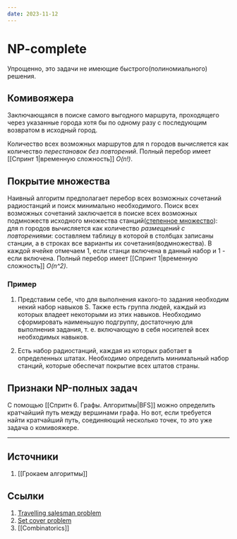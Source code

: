 ```yaml
---
date: 2023-11-12
---
```

# NP-complete

Упрощенно, это задачи не имеющие быстрого(полиномиального) решения.

## Комивояжера

Заключающаяся в поиске самого выгодного маршрута, проходящего через указанные города хотя бы по одному разу с последующим возвратом в исходный город.

Количество всех возможных маршрутов для n городов вычисляется как количество *перестановок без повторений*. Полный перебор имеет [[Спринт 1|временную сложность]] *O(n!)*.

## Покрытие множества

Наивный алгоритм предполагает перебор всех возможных сочетаний радиостанций и поиск минимально необходимого. Поиск всех возможных сочетаний заключается в поиске всех возможных подмножеств исходного множества станций([степенное множество](https://en.wikipedia.org/wiki/Power_set)): для n городов вычисляется как количество *размещений с повторениями*: составляем таблицу в которой в столбцах записаны станции, а в строках все варианты их сочетания(водмножества). В каждой ячейке отмечаем 1, если станци включена в данный набор и 1 - если включена.  Полный перебор имеет [[Спринт 1|временную сложность]] *O(n^2)*.

### Пример

1. Представим себе, что для выполнения какого-то задания необходим некий набор навыков S. Также есть группа людей, каждый из которых владеет некоторыми из этих навыков. Необходимо сформировать наименьшую подгруппу, достаточную для выполнения задания, т. е. включающую в себя носителей всех необходимых навыков.

1. Есть набор радиостанций, каждая из которых работает в определенных штатах. Необходимо определить минимальный набор станций, которые обеспечат покрытие всех штатов страны.

## Признаки NP-полных задач

С помощью [[Спритн 6. Графы. Алгоритмы|BFS]] можно определить кратчайший путь между вершинами графа. Но вот, если требуется найти кратчайший путь, соединяющий несколько точек, то это уже задача о комивояжере.

---

## Источники

1. [[Грокаем алгоритмы]]

## Ссылки

1. [Travelling salesman problem](https://en.wikipedia.org/wiki/Travelling_salesman_problem)
1. [Set cover problem](https://en.wikipedia.org/wiki/Set_cover_problem)
1. [[Combinatorics]]
